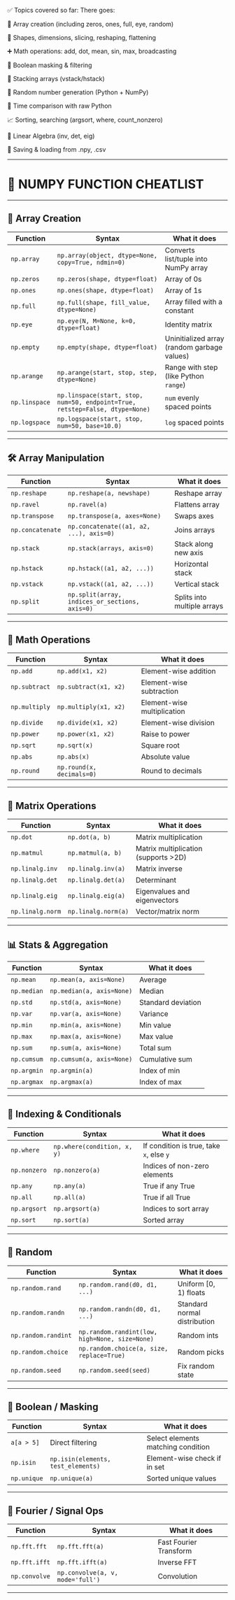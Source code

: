 ✅ Topics covered so far:
There goes:

📐 Array creation (including zeros, ones, full, eye, random)

🧱 Shapes, dimensions, slicing, reshaping, flattening

➕ Math operations: add, dot, mean, sin, max, broadcasting

🧠 Boolean masking & filtering

🔀 Stacking arrays (vstack/hstack)

🎲 Random number generation (Python + NumPy)

🧠 Time comparison with raw Python

📈 Sorting, searching (argsort, where, count_nonzero)

🧮 Linear Algebra (inv, det, eig)

💾 Saving & loading from .npy, .csv




---

# 🧠 NUMPY FUNCTION CHEATLIST

---

## 📏 Array Creation

| Function      | Syntax                                                                       | What it does                                |
| ------------- | ---------------------------------------------------------------------------- | ------------------------------------------- |
| `np.array`    | `np.array(object, dtype=None, copy=True, ndmin=0)`                           | Converts list/tuple into NumPy array        |
| `np.zeros`    | `np.zeros(shape, dtype=float)`                                               | Array of 0s                                 |
| `np.ones`     | `np.ones(shape, dtype=float)`                                                | Array of 1s                                 |
| `np.full`     | `np.full(shape, fill_value, dtype=None)`                                     | Array filled with a constant                |
| `np.eye`      | `np.eye(N, M=None, k=0, dtype=float)`                                        | Identity matrix                             |
| `np.empty`    | `np.empty(shape, dtype=float)`                                               | Uninitialized array (random garbage values) |
| `np.arange`   | `np.arange(start, stop, step, dtype=None)`                                   | Range with step (like Python `range`)       |
| `np.linspace` | `np.linspace(start, stop, num=50, endpoint=True, retstep=False, dtype=None)` | `num` evenly spaced points                  |
| `np.logspace` | `np.logspace(start, stop, num=50, base=10.0)`                                | `log` spaced points                         |

---

## 🛠️ Array Manipulation

| Function         | Syntax                                         | What it does                |
| ---------------- | ---------------------------------------------- | --------------------------- |
| `np.reshape`     | `np.reshape(a, newshape)`                      | Reshape array               |
| `np.ravel`       | `np.ravel(a)`                                  | Flattens array              |
| `np.transpose`   | `np.transpose(a, axes=None)`                   | Swaps axes                  |
| `np.concatenate` | `np.concatenate((a1, a2, ...), axis=0)`        | Joins arrays                |
| `np.stack`       | `np.stack(arrays, axis=0)`                     | Stack along new axis        |
| `np.hstack`      | `np.hstack((a1, a2, ...))`                     | Horizontal stack            |
| `np.vstack`      | `np.vstack((a1, a2, ...))`                     | Vertical stack              |
| `np.split`       | `np.split(array, indices_or_sections, axis=0)` | Splits into multiple arrays |

---

## 🧮 Math Operations

| Function      | Syntax                    | What it does                |
| ------------- | ------------------------- | --------------------------- |
| `np.add`      | `np.add(x1, x2)`          | Element-wise addition       |
| `np.subtract` | `np.subtract(x1, x2)`     | Element-wise subtraction    |
| `np.multiply` | `np.multiply(x1, x2)`     | Element-wise multiplication |
| `np.divide`   | `np.divide(x1, x2)`       | Element-wise division       |
| `np.power`    | `np.power(x1, x2)`        | Raise to power              |
| `np.sqrt`     | `np.sqrt(x)`              | Square root                 |
| `np.abs`      | `np.abs(x)`               | Absolute value              |
| `np.round`    | `np.round(x, decimals=0)` | Round to decimals           |

---

## 🔁 Matrix Operations

| Function         | Syntax              | What it does                         |
| ---------------- | ------------------- | ------------------------------------ |
| `np.dot`         | `np.dot(a, b)`      | Matrix multiplication                |
| `np.matmul`      | `np.matmul(a, b)`   | Matrix multiplication (supports >2D) |
| `np.linalg.inv`  | `np.linalg.inv(a)`  | Matrix inverse                       |
| `np.linalg.det`  | `np.linalg.det(a)`  | Determinant                          |
| `np.linalg.eig`  | `np.linalg.eig(a)`  | Eigenvalues and eigenvectors         |
| `np.linalg.norm` | `np.linalg.norm(a)` | Vector/matrix norm                   |

---

## 📊 Stats & Aggregation

| Function    | Syntax                    | What it does       |
| ----------- | ------------------------- | ------------------ |
| `np.mean`   | `np.mean(a, axis=None)`   | Average            |
| `np.median` | `np.median(a, axis=None)` | Median             |
| `np.std`    | `np.std(a, axis=None)`    | Standard deviation |
| `np.var`    | `np.var(a, axis=None)`    | Variance           |
| `np.min`    | `np.min(a, axis=None)`    | Min value          |
| `np.max`    | `np.max(a, axis=None)`    | Max value          |
| `np.sum`    | `np.sum(a, axis=None)`    | Total sum          |
| `np.cumsum` | `np.cumsum(a, axis=None)` | Cumulative sum     |
| `np.argmin` | `np.argmin(a)`            | Index of min       |
| `np.argmax` | `np.argmax(a)`            | Index of max       |

---

## 🎯 Indexing & Conditionals

| Function     | Syntax                      | What it does                             |
| ------------ | --------------------------- | ---------------------------------------- |
| `np.where`   | `np.where(condition, x, y)` | If condition is true, take `x`, else `y` |
| `np.nonzero` | `np.nonzero(a)`             | Indices of non-zero elements             |
| `np.any`     | `np.any(a)`                 | True if any True                         |
| `np.all`     | `np.all(a)`                 | True if all True                         |
| `np.argsort` | `np.argsort(a)`             | Indices to sort array                    |
| `np.sort`    | `np.sort(a)`                | Sorted array                             |

---

## 🎲 Random

| Function            | Syntax                                         | What it does                 |
| ------------------- | ---------------------------------------------- | ---------------------------- |
| `np.random.rand`    | `np.random.rand(d0, d1, ...)`                  | Uniform \[0, 1) floats       |
| `np.random.randn`   | `np.random.randn(d0, d1, ...)`                 | Standard normal distribution |
| `np.random.randint` | `np.random.randint(low, high=None, size=None)` | Random ints                  |
| `np.random.choice`  | `np.random.choice(a, size, replace=True)`      | Random picks                 |
| `np.random.seed`    | `np.random.seed(seed)`                         | Fix random state             |

---

## 🧼 Boolean / Masking

| Function    | Syntax                             | What it does                       |
| ----------- | ---------------------------------- | ---------------------------------- |
| `a[a > 5]`  | Direct filtering                   | Select elements matching condition |
| `np.isin`   | `np.isin(elements, test_elements)` | Element-wise check if in set       |
| `np.unique` | `np.unique(a)`                     | Sorted unique values               |

---

## 📐 Fourier / Signal Ops

| Function      | Syntax                           | What it does           |
| ------------- | -------------------------------- | ---------------------- |
| `np.fft.fft`  | `np.fft.fft(a)`                  | Fast Fourier Transform |
| `np.fft.ifft` | `np.fft.ifft(a)`                 | Inverse FFT            |
| `np.convolve` | `np.convolve(a, v, mode='full')` | Convolution            |

---
